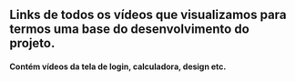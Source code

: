 ## Links de todos os vídeos que visualizamos para termos uma base do desenvolvimento do projeto.
#### Contém vídeos da tela de login, calculadora, design etc.
